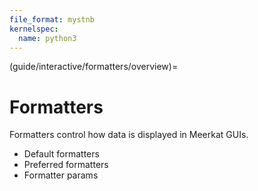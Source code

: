 ```yaml
---
file_format: mystnb
kernelspec:
  name: python3
---
```


(guide/interactive/formatters/overview)=
# Formatters

Formatters control how data is displayed in Meerkat GUIs. 

 
- Default formatters 
- Preferred formatters 
- Formatter params